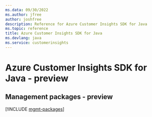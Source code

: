 ```yaml
---
ms.data: 09/30/2022
ms.author: jfree
author: joshfree
description: Reference for Azure Customer Insights SDK for Java
ms.topic: reference
title: Azure Customer Insights SDK for Java
ms.devlang: java
ms.service: customerinsights
---
```

# Azure Customer Insights SDK for Java - preview

## Management packages - preview
[!INCLUDE [mgmt-packages](customer-insights-mgmt-index.md)]